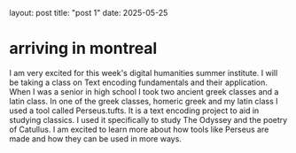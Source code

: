 layout: post
    title: "post 1"
    date: 2025-05-25 
# arriving in montreal
I am very excited for this week's digital humanities summer institute. 
I will be taking a class on Text encoding fundamentals and their application. 
When I was a senior in high school I took two ancient greek classes and a latin class. 
In one of the greek classes, homeric greek and my latin class I used a tool called Perseus.tufts. 
It is a text encoding project to aid in studying classics. I used it specifically to study The Odyssey and the poetry of Catullus. 
I am excited to learn more about how tools like Perseus are made and how they can be used in more ways. 

    
